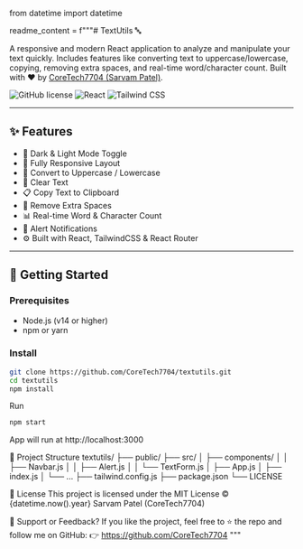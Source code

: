 from datetime import datetime

readme_content = f"""# TextUtils 🔤

A responsive and modern React application to analyze and manipulate your text quickly. Includes features like converting text to uppercase/lowercase, copying, removing extra spaces, and real-time word/character count. Built with ❤️ by [CoreTech7704 (Sarvam Patel)](https://github.com/CoreTech7704).

![GitHub license](https://img.shields.io/github/license/CoreTech7704/textutils)
![React](https://img.shields.io/badge/React-%5E18.0.0-blue)
![Tailwind CSS](https://img.shields.io/badge/TailwindCSS-%5E3.0.0-teal)

---

## ✨ Features

- 🌙 Dark & Light Mode Toggle
- 📱 Fully Responsive Layout
- 📝 Convert to Uppercase / Lowercase
- 🚮 Clear Text
- 📋 Copy Text to Clipboard
- 🧹 Remove Extra Spaces
- 📊 Real-time Word & Character Count
- 🔔 Alert Notifications
- ⚙️ Built with React, TailwindCSS & React Router

---

## 🚀 Getting Started

### Prerequisites

- Node.js (v14 or higher)
- npm or yarn

### Install

```bash
git clone https://github.com/CoreTech7704/textutils.git
cd textutils
npm install
```

Run
```bash
npm start 
```
App will run at http://localhost:3000

📁 Project Structure
    textutils/
    ├── public/
    ├── src/
    │   ├── components/
    │   │   ├── Navbar.js
    │   │   ├── Alert.js
    │   │   └── TextForm.js
    │   ├── App.js
    │   ├── index.js
    │   └── ...
    ├── tailwind.config.js
    ├── package.json
    └── LICENSE

📄 License
This project is licensed under the MIT License © {datetime.now().year} Sarvam Patel (CoreTech7704)

🙌 Support or Feedback?
If you like the project, feel free to ⭐ the repo and follow me on GitHub:
👉 https://github.com/CoreTech7704
"""